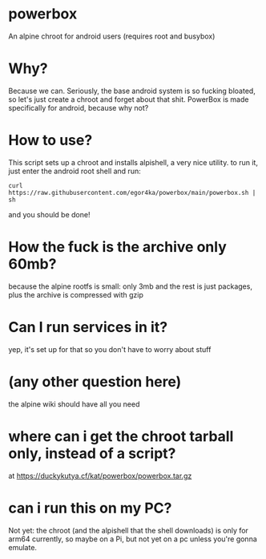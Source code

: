 # powerbox
An alpine chroot for android users (requires root and busybox)

# Why?
Because we can. Seriously, the base android system is so fucking bloated, so let's just create a chroot and forget about that shit. PowerBox is made specifically for android, because why not?

# How to use?
This script sets up a chroot and installs alpishell, a very nice utility.
to run it, just enter the android root shell and run:
```
curl https://raw.githubusercontent.com/egor4ka/powerbox/main/powerbox.sh | sh
``` 
and you should be done!

# How the fuck is the archive only 60mb?
because the alpine rootfs is small: only 3mb and the rest is just packages, plus the archive is compressed with gzip

# Can I run services in it?
yep, it's set up for that so you don't have to worry about stuff

# (any other question here)
the alpine wiki should have all you need

# where can i get the chroot tarball only, instead of a script?
at https://duckykutya.cf/kat/powerbox/powerbox.tar.gz

# can i run this on my PC?
Not yet: the chroot (and the alpishell that the shell downloads) is only for arm64 currently, so maybe on a Pi, but not yet on a pc unless you're gonna emulate.
